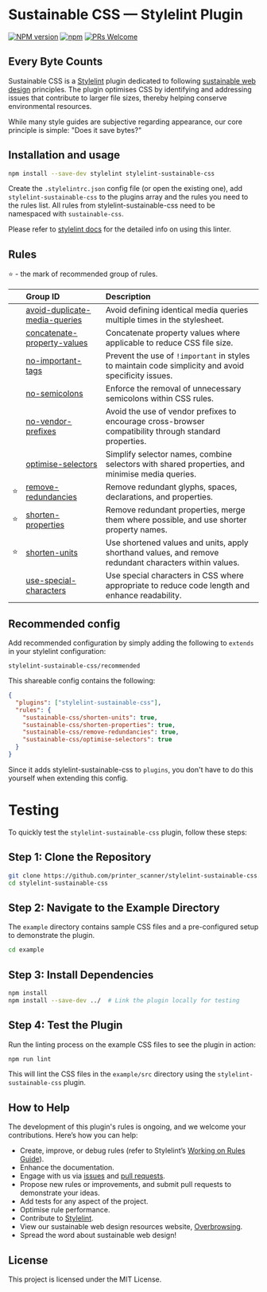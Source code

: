 # **Sustainable CSS — Stylelint Plugin**

[![NPM version](https://img.shields.io/npm/v/stylelint-sustainable-css.svg)](https://www.npmjs.org/package/stylelint-sustainable-css)
[![npm](https://img.shields.io/npm/dt/stylelint-sustainable-css.svg)](http://www.npmtrends.com/stylelint-sustainable-css)
[![PRs Welcome](https://img.shields.io/badge/PRs-welcome-brightgreen.svg)](https://egghead.io/courses/how-to-contribute-to-an-open-source-project-on-github)

## Every Byte Counts

Sustainable CSS is a [Stylelint](https://stylelint.io) plugin dedicated to following [sustainable web design](https://sustainablewebdesign.org) principles. The plugin optimises CSS by identifying and addressing issues that contribute to larger file sizes, thereby helping conserve environmental resources.

While many style guides are subjective regarding appearance, our core principle is simple: "Does it save bytes?"


## Installation and usage

```bash
npm install --save-dev stylelint stylelint-sustainable-css
```

Create the `.stylelintrc.json` config file (or open the existing one), add `stylelint-sustainable-css` to the plugins array and the rules you need to the rules list. All rules from stylelint-sustainable-css need to be namespaced with `sustainable-css`.

Please refer to [stylelint docs](https://stylelint.io/) for the detailed info on using this linter.

## Rules

⭐️ - the mark of recommended group of rules.

|    | Group ID                           | Description                                                              |
| :- | :--------------------------------- | :----------------------------------------------------------------------- |
|    | [avoid-duplicate-media-queries][1] | Avoid defining identical media queries multiple times in the stylesheet. |
|    | [concatenate-property-values][2]   | Concatenate property values where applicable to reduce CSS file size. |
|    | [no-important-tags][3]             | Prevent the use of `!important` in styles to maintain code simplicity and avoid specificity issues. |
|    | [no-semicolons][4]                 | Enforce the removal of unnecessary semicolons within CSS rules. |
|    | [no-vendor-prefixes][5]            | Avoid the use of vendor prefixes to encourage cross-browser compatibility through standard properties. |
|    | [optimise-selectors][6]            | Simplify selector names, combine selectors with shared properties, and minimise media queries. |
| ⭐️ | [remove-redundancies][7]           | Remove redundant glyphs, spaces, declarations, and properties. |
| ⭐️ | [shorten-properties][8]            | Remove redundant properties, merge them where possible, and use shorter property names. |
| ⭐️ | [shorten-units][9]                 | Use shortened values and units, apply shorthand values, and remove redundant characters within values. |
|    | [use-special-characters][10]       | Use special characters in CSS where appropriate to reduce code length and enhance readability. |

[1]: lib/rules/avoid-duplicate-media-queries/README.md
[2]: lib/rules/concatenate-property-values/README.md
[3]: lib/rules/no-important-tags/README.md
[4]: lib/rules/no-semicolons/README.md
[5]: lib/rules/no-vendor-prefixes/README.md
[6]: lib/rules/optimise-selectors/README.md
[7]: lib/rules/remove-redundancies/README.md
[8]: lib/rules/shorten-properties/README.md
[9]: lib/rules/shorten-units/README.md
[10]: lib/rules/use-special-characters/README.md


## Recommended config

Add recommended configuration by simply adding the following to `extends` in your stylelint configuration:

```
stylelint-sustainable-css/recommended
```

This shareable config contains the following:

```json
{
  "plugins": ["stylelint-sustainable-css"],
  "rules": {
    "sustainable-css/shorten-units": true,
    "sustainable-css/shorten-properties": true,
    "sustainable-css/remove-redundancies": true,
    "sustainable-css/optimise-selectors": true
  }
}
```

Since it adds stylelint-sustainable-css to `plugins`, you don't have to do this yourself when extending this config.


# Testing

To quickly test the `stylelint-sustainable-css` plugin, follow these steps:

## Step 1: Clone the Repository

```sh
git clone https://github.com/printer_scanner/stylelint-sustainable-css.git
cd stylelint-sustainable-css
```

## Step 2: Navigate to the Example Directory

The `example` directory contains sample CSS files and a pre-configured setup to demonstrate the plugin.

```sh
cd example
```

## Step 3: Install Dependencies

```sh
npm install
npm install --save-dev ../  # Link the plugin locally for testing
```

## Step 4: Test the Plugin

Run the linting process on the example CSS files to see the plugin in action:

```sh
npm run lint
```

This will lint the CSS files in the `example/src` directory using the `stylelint-sustainable-css` plugin.


## How to Help

The development of this plugin's rules is ongoing, and we welcome your contributions. Here’s how you can help:

- Create, improve, or debug rules (refer to Stylelint’s [Working on Rules Guide](https://github.com/stylelint/stylelint/blob/master/docs/developer-guide/rules.md)).
- Enhance the documentation.
- Engage with us via [issues](https://github.com/printerscanner/stylelint-sustainable-css/issues) and [pull requests](https://github.com/printerscanner/stylelint-sustainable-css/pulls).
- Propose new rules or improvements, and submit pull requests to demonstrate your ideas.
- Add tests for any aspect of the project.
- Optimise rule performance.
- Contribute to [Stylelint](https://github.com/stylelint/stylelint).
- View our sustainable web design resources website, [Overbrowsing](https://overbrowsing.com/).
- Spread the word about sustainable web design!

## License
This project is licensed under the MIT License.